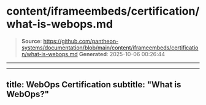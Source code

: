 # content/iframeembeds/certification/what-is-webops.md

> **Source**: https://github.com/pantheon-systems/documentation/blob/main/content/iframeembeds/certification/what-is-webops.md
> **Generated**: 2025-10-06 00:26:44

---

---
title: WebOps Certification
subtitle: "What is WebOps?"
---

<Partial file="certification-guide/what-is-webops.md" />
